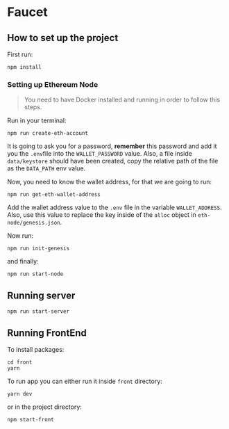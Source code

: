 # Faucet

## How to set up the project

First run:
```
npm install 
```

### Setting up Ethereum Node

> You need to have Docker installed and running in order to follow this steps.

Run in your terminal: 

```
npm run create-eth-account
```
It is going to ask you for a password, **remember** this password and add it you the `.env`file into the `WALLET_PASSWORD` value. Also, a file inside `data/keystore` should have been created, copy the relative path of the file as the `DATA_PATH` env value.

Now, you need to know the wallet address, for that we are going to run:  

```
npm run get-eth-wallet-address
```

Add the wallet address value to the `.env` file in the variable `WALLET_ADDRESS`. Also, use this value to replace the key inside of the `alloc` object in `eth-node/genesis.json`.

Now run:

```
npm run init-genesis
```

and finally:

```
npm run start-node
```

## Running server

```
npm run start-server
```

## Running FrontEnd

To install packages:
```
cd front
yarn
```

To run app you can either run it inside `front` directory: 

```
yarn dev
```

or in the project directory: 

```
npm start-front
```
 
